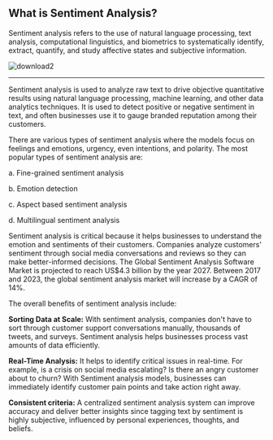 ## What is Sentiment Analysis?

Sentiment analysis refers to the use of natural language processing, text analysis, computational linguistics, and biometrics to systematically identify, extract, quantify, and study affective states and subjective information.

![download2](https://user-images.githubusercontent.com/44786324/183316847-ede7a0bf-4f79-442e-8220-be57669bc3e6.png)
________

Sentiment analysis is used to analyze raw text to drive objective quantitative results using natural language processing, machine learning, and other data analytics techniques. It is used to detect positive or negative sentiment in text, and often businesses use it to gauge branded reputation among their customers. 

There are various types of sentiment analysis where the models focus on feelings and emotions, urgency, even intentions, and polarity. The most popular types of sentiment analysis are:

a. Fine-grained sentiment analysis

b. Emotion detection

c. Aspect based sentiment analysis

d. Multilingual sentiment analysis

Sentiment analysis is critical because it helps businesses to understand the emotion and sentiments of their customers. Companies analyze customers’ sentiment through social media conversations and reviews so they can make better-informed decisions. The Global Sentiment Analysis Software Market is projected to reach US$4.3 billion by the year 2027. Between 2017 and 2023, the global sentiment analysis market will increase by a CAGR of 14%. 

The overall benefits of sentiment analysis include:

**Sorting Data at Scale:** With sentiment analysis, companies don't have to sort through customer support conversations manually, thousands of tweets, and surveys. Sentiment analysis helps businesses process vast amounts of data efficiently.

**Real-Time Analysis:** It helps to identify critical issues in real-time. For example, is a crisis on social media escalating? Is there an angry customer about to churn? With Sentiment analysis models, businesses can immediately identify customer pain points and take action right away.

**Consistent criteria:** A centralized sentiment analysis system can improve accuracy and deliver better insights since tagging text by sentiment is highly subjective, influenced by personal experiences, thoughts, and beliefs. 


